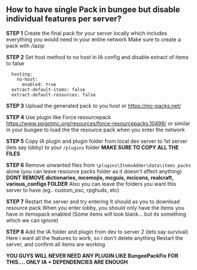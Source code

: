 ## How to have single Pack in bungee but disable individual features per server?


**STEP 1**
Create the final pack for your server locally which includes everything you would need in your entire network
Make sure to create a pack with /iazip

**STEP 2**
Set host method to no host in IA config and disable extract of items to false

      hosting:
        no-host:
          enabled: true
      extract-default-items: false
      extract-default-resources: false

**STEP 3**
Upload the generated pack to you host or <https://mc-packs.net/> 

**STEP 4**
Use plugin like Force resourcepack <https://www.spigotmc.org/resources/force-resourcepacks.10499/> or similar in your bungee to load the the resource pack when you enter the network

**STEP 5**
Copy IA plugin and plugin folder from local dev server to 1st server (lets say lobby) to your `/plugins` folder **MAKE SURE TO COPY ALL THE FILES**

**STEP 6**
Remove unwanted files from `\plugins\ItemsAdder\data\items_packs` alone (you can leave resource packs folder as it doesn't affect anything)
**DONT REMOVE dictionaries, mcemojis, mcguis, mcicons, realcraft, various_configs FOLDER**
Also you can leave the folders you want this server to have (eg.. custom_esc, rpghuds, etc)

**STEP 7**
Restart the server and try entering
It should as you to download resource pack
When you enter lobby, you should only have the items you have in itemspack enabled
(Some items will look blank... but its something which we can ignore)

**STEP 8**
Add the IA folder and plugin from dev to server 2 (lets say survival)
Here i want all the features to work, so i don't delete anything
Restart the server, and confirm all items are working

**YOU GUYS WILL NEVER NEED ANY PLUGIN LIKE BungeePackFix FOR THIS.... ONLY IA + DEPENDENCIES ARE ENOUGH**


